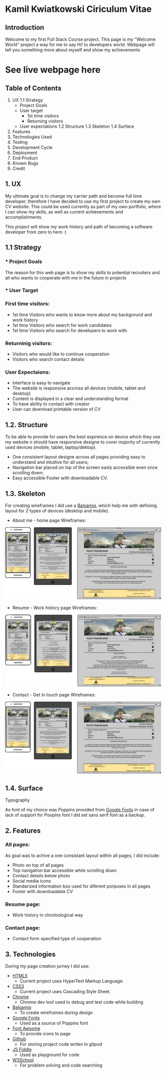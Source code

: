 # Kamil Kwiatkowski Ciriculum Vitae

## Introduction

Welcome to my first Full Stack Course project. This page is my "Welcome World" project a way for me to say Hi! to developers world. Webpage will tell you something more about myself and show my achievements

# See live webpage here

## Table of Contents

1. UX
    1.1 Strategy
    * Project Goals
    * User target
        * 1st time visitors
         * Returning visitors
    * User expectations
    1.2 Structure
    1.3 Skeleton
    1.4 Surface
2. Features
3. Technologies Used
4. Testing
5. Development Cycle
6. Deployment
7. End Product
8. Known Bugs
9. Credit


## 1. UX

My ultimate goal is to change my carrier path and become full time developer, therefore I have decided to use my first project to create my own CV website. This could be used currently as part of my own portfolio, where I can show my skills, as well as current achievements and accomplishments. 

This project will show my work history and path of becoming a software developer from zero to hero :)

## 1.1 Strategy

### * Project Goals 

The reason for this web page is to show my skills to potential recruiters and all who wants to cooperate with me in the future in projects

### * User Target

### First time visitors:

* 1st time Visitors who wants to know more about my backgorund and work history
* 1st time Visitors who search for work candidates
* 1st time Visitors who search for developers to work with

### Returninig visitors:

* Visitors who would like to continue cooperation
* Visitors who search contact details

### User Expectaions:

* Interface is easy to navigate
* The website is responsive accross all devices (mobile, tablet and desktop)
* Content is displayed in a clear and understanding format
* To have ability to contact with creator
* User can download printable version of CV

## 1.2. Structure

To be able to provide for users the best expirence on device which they use my website  n  should have responsive designe to cover majority of currently used devices (mobile, tablet, laptop/dektop).

* One consistent layout designe across all pages providing easy to understand and intuitive for all users;
* Navigation bar placed on top of the screen easly accessible even once scrolling down;
* Easy accessible Footer with downloadable CV.

## 1.3. Skeleton

For creating wireframes I did use a [Balsamiq](https://balsamiq.com/), which help me with defininig layout for 2 types of devices (desktop and mobile).

* About me - home page Wireframes:

![About me](assets/images/about_me_screenshot.PNG)

* Resume - Work history page Wireframes:

![Resume](assets/images/resume_screenshot.PNG)

* Contact - Get in touch page Wireframes:

![Contact](assets/images/about_me_screenshot.PNG)


## 1.4. Surface

Typography

As font of my choice was Poppins provided from [Google Fonts](https://fonts.google.com/) in case of lack of support for Poopins font I did set sans serif font as a backup. 

## 2. Features

### All pages:

As goal was to achive a one consistant layout within all pages, I did include:

* Photo on top of all pages
* Top navigation bar accessible while scrolling down
* Contact details below photo
* Social media icons
* Standarized information box used for diferent porpuses in all pages
* Footer with downloadable CV

### Resume page:

* Work history in chrolnological way

### Contact page:

* Contact form specified type of cooperation

## 3. Technologies

During my page creation jurney I did use:

* [HTML5](https://en.wikipedia.org/wiki/HTML)
    * Current project uses HyperText Markup Language.
* [CSS3](https://en.wikipedia.org/wiki/CSS)
    * Current project uses Cascading Style Sheet.
* [Chrome](https://www.google.com/intl/en_uk/chrome/)
    * Chrome dev tool used to debug and test code while building
* [Balsamiq](https://balsamiq.com/)
    * To create wireframes during design
* [Google Fonts](https://fonts.google.com/)
    * Used as a source of Poppins font
* [Font Awsome](https://fontawesome.com/)
    * To provide icons to page
* [Github](http://github.com)
    * For storing project code writen in gitpod
* [JS Fiddle](https://jsfiddle.net/)
    * Used as playground for code
* [W3School](https://www.w3schools.com/)
    * For problem solving and code searching